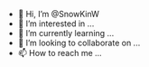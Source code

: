 - 👋 Hi, I’m @SnowKinW
- 👀 I’m interested in ...
- 🌱 I’m currently learning ...
- 💞️ I’m looking to collaborate on ...
- 📫 How to reach me ...

<!---
SnowKinW/SnowKinW is a ✨ special ✨ repository because its `README.md` (this file) appears on your GitHub profile.
You can click the Preview link to take a look at your changes.
--->
